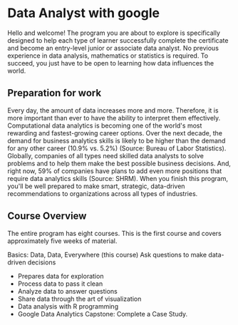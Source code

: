 # Data Analyst with google
Hello and welcome! The program you are about to explore is specifically designed to help each type of learner successfully complete the certificate and become an entry-level junior or associate data analyst. No previous experience in data analysis, mathematics or statistics is required. To succeed, you just have to be open to learning how data influences the world. 

## Preparation for work
Every day, the amount of data increases more and more. Therefore, it is more important than ever to have the ability to interpret them effectively. Computational data analytics is becoming one of the world's most rewarding and fastest-growing career options. Over the next decade, the demand for business analytics skills is likely to be higher than the demand for any other career (10.9% vs. 5.2%) (Source: Bureau of Labor Statistics). Globally, companies of all types need skilled data analysts to solve problems and to help them make the best possible business decisions. And, right now, 59% of companies have plans to add even more positions that require data analytics skills (Source: SHRM). When you finish this program, you'll be well prepared to make smart, strategic, data-driven recommendations to organizations across all types of industries. 


## Course Overview
The entire program has eight courses. This is the first course and covers approximately five weeks of material.

Basics: Data, Data, Everywhere (this course)
Ask questions to make data-driven decisions
- Prepares data for exploration
- Process data to pass it clean
- Analyze data to answer questions
- Share data through the art of visualization
- Data analysis with R programming
- Google Data Analytics Capstone: Complete a Case Study. 
